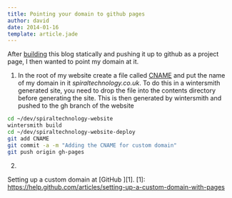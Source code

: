 ```yaml
---
title: Pointing your domain to github pages
author: david
date: 2014-01-16
template: article.jade
---
```

After [building](../building-static-blog/index.html) this blog statically and pushing it up to github as a project page,
I then wanted to point my domain at it.

<span class="more"></span>

1. In the root of my website create a file called [CNAME](https://github.com/davidtron/spiraltechnology-website/blob/master/contents/CNAME) and put the name of my domain in it *spiraltechnology.co.uk*.
To do this in a wintersmith generated site, you need to drop the file into the contents directory before generating the site.   This is then generated by wintersmith and pushed to the gh branch of the website

```bash
cd ~/dev/spiraltechnology-website
wintersmith build
cd ~/dev/spiraltechnology-website-deploy
git add CNAME
git commit -a -m "Adding the CNAME for custom domain"
git push origin gh-pages
```

2.
Setting up a custom domain at [GitHub ][1].
[1]: https://help.github.com/articles/setting-up-a-custom-domain-with-pages